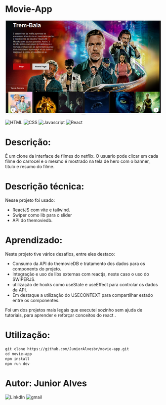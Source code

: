 # Movie-App
![Alt Text](/public/netflix.png)

![HTML](https://img.shields.io/badge/HTML-HTML5-orange) ![CSS](https://img.shields.io/badge/STYLE-CSS3-blue) ![Javascript](https://img.shields.io/badge/JavaScript-JavaScript-yellow) ![React](https://img.shields.io/badge/React-js-%2361dafb)
# Descrição:
 É um clone da interface de filmes do netflix.
 O usuario pode clicar em cada filme do carrocel e o mesmo é mostrado na tela de hero com o banner, titulo e resumo do filme.

# Descrição técnica:
  Nesse projeto foi usado:
  - ReactJS com vite e tailwind.
  - Swiper como lib para o slider
  - API do themoviedb.

# Aprendizado:
Neste projeto tive vários desafios, entre eles destaco:
  - Consumo da API do themovieDB e tratamento dos dados para os components do projeto.
  - Integração e uso de libs externas com reactjs, neste caso o uso do SWIPERJS.
  - utilização de hooks como useState e useEffect para controlar os dados da API.
  - Em destaque a utilização do USECONTEXT para compartilhar estado entre os componentes.

  Foi um dos projetos mais legais que executei sozinho sem ajuda de tutoriais, para aprender e reforçar conceitos do react .

# Utilização:
```
git clone https://github.com/JuniorAlvesbr/movie-app.git
cd movie-app
npm install
npm run dev
```

# Autor: Junior Alves
![LinkdIn](https://img.shields.io/badge/LinkedIn-Junior%20Alves-blue?link=https://img.shields.io/badge/LinkedIn-Junior%20Alves-blue)
![gmail](https://img.shields.io/badge/Gmail-jrnalves%40gmail.com-red)